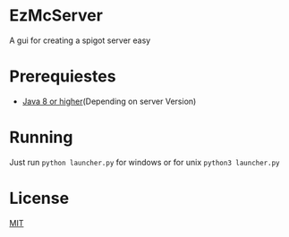 # EzMcServer
A gui for creating a spigot server easy

# Prerequiestes
- [Java 8 or higher]((https://www.oracle.com/java/technologies/javase-jre8-downloads.html))(Depending on server Version)

# Running
Just run ```python launcher.py``` for windows or for unix ```python3 launcher.py```

# License
[MIT](https://choosealicense.com/licenses/mit)